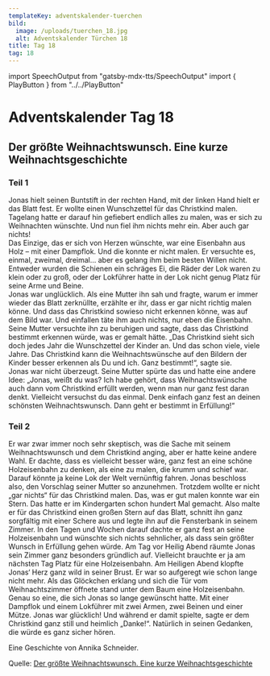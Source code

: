 ```yaml
---
templateKey: adventskalender-tuerchen
bild:
  image: /uploads/tuerchen_18.jpg
  alt: Adventskalender Türchen 18
title: Tag 18
tag: 18
---
```


import SpeechOutput from "gatsby-mdx-tts/SpeechOutput"
import { PlayButton } from "../../PlayButton"

<SpeechOutput id="adventskalender-tag-18-teil-1" customPlayButton={PlayButton}>

# Adventskalender Tag 18

## Der größte Weihnachtswunsch. Eine kurze Weihnachtsgeschichte

### Teil 1

Jonas hielt seinen Buntstift in der rechten Hand, mit der linken Hand hielt er das Blatt fest. Er wollte einen Wunschzettel für das Christkind malen. Tagelang hatte er darauf hin gefiebert endlich alles zu malen, was er sich zu Weihnachten wünschte. Und nun fiel ihm nichts mehr ein. Aber auch gar nichts!  
Das Einzige, das er sich von Herzen wünschte, war eine Eisenbahn aus Holz – mit einer Dampflok. Und die konnte er nicht malen. Er versuchte es, einmal, zweimal, dreimal… aber es gelang ihm beim besten Willen nicht. Entweder wurden die Schienen ein schräges Ei, die Räder der Lok waren zu klein oder zu groß, oder der Lokführer hatte in der Lok nicht genug Platz für seine Arme und Beine.  
Jonas war unglücklich. Als eine Mutter ihn sah und fragte, warum er immer wieder das Blatt zerknüllte, erzählte er ihr, dass er gar nicht richtig malen könne. Und dass das Christkind sowieso nicht erkennen könne, was auf dem Bild war. Und einfallen täte ihm auch nichts, nur eben die Eisenbahn. Seine Mutter versuchte ihn zu beruhigen und sagte, dass das Christkind bestimmt erkennen würde, was er gemalt hätte. „Das Christkind sieht sich doch jedes Jahr die Wunschzettel der Kinder an. Und das schon viele, viele Jahre. Das Christkind kann die Weihnachtswünsche auf den Bildern der Kinder besser erkennen als Du und ich. Ganz bestimmt!“, sagte sie.  
Jonas war nicht überzeugt. Seine Mutter spürte das und hatte eine andere Idee: „Jonas, weißt du was? Ich habe gehört, dass Weihnachtswünsche auch dann vom Christkind erfüllt werden, wenn man nur ganz fest daran denkt. Vielleicht versuchst du das einmal. Denk einfach ganz fest an deinen schönsten Weihnachtswunsch. Dann geht er bestimmt in Erfüllung!“

</SpeechOutput>

<SpeechOutput id="adventskalender-tag-18-teil-2" customPlayButton={PlayButton}>

### Teil 2

Er war zwar immer noch sehr skeptisch, was die Sache mit seinem Weihnachtswunsch und dem Christkind anging, aber er hatte keine andere Wahl. Er dachte, dass es vielleicht besser wäre, ganz fest an eine schöne Holzeisenbahn zu denken, als eine zu malen, die krumm und schief war. Darauf könnte ja keine Lok der Welt vernünftig fahren.
Jonas beschloss also, den Vorschlag seiner Mutter so anzunehmen. Trotzdem wollte er nicht „gar nichts“ für das Christkind malen. Das, was er gut malen konnte war ein Stern. Das hatte er im Kindergarten schon hundert Mal gemacht. Also malte er für das Christkind einen großen Stern auf das Blatt, schnitt ihn ganz sorgfältig mit einer Schere aus und legte ihn auf die Fensterbank in seinem Zimmer.
In den Tagen und Wochen darauf dachte er ganz fest an seine Holzeisenbahn und wünschte sich nichts sehnlicher, als dass sein größter Wunsch in Erfüllung gehen würde. Am Tag vor Heilig Abend räumte Jonas sein Zimmer ganz besonders gründlich auf. Vielleicht brauchte er ja am nächsten Tag Platz für eine Holzeisenbahn.
Am Heiligen Abend klopfte Jonas‘ Herz ganz wild in seiner Brust. Er war so aufgeregt wie schon lange nicht mehr. Als das Glöckchen erklang und sich die Tür vom Weihnachtszimmer öffnete stand unter dem Baum eine Holzeisenbahn. Genau so eine, die sich Jonas so lange gewünscht hatte. Mit einer Dampflok und einem Lokführer mit zwei Armen, zwei Beinen und einer Mütze. Jonas war glücklich!
Und während er damit spielte, sagte er dem Christkind ganz still und heimlich „Danke!“. Natürlich in seinen Gedanken, die würde es ganz sicher hören.

Eine Geschichte von Annika Schneider.

Quelle: [Der größte Weihnachtswunsch. Eine kurze Weihnachtsgeschichte](https://mal-alt-werden.de/der-groesste-weihnachtswunsch-eine-kurze-weihnachtsgeschichte/)

</SpeechOutput>

